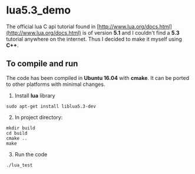 # lua5.3_demo
The official lua C api tutorial found in [http://www.lua.org/docs.html](http://www.lua.org/docs.html) is of version **5.1** and I couldn't find a **5.3** tutorial anywhere on the internet. Thus I decided to make it myself using **C++**.

## To compile and run
The code has been compiled in **Ubuntu 16.04** with **cmake**. It can be ported to other platforms with minimal changes.
1. Install **lua** library
```
sudo apt-get install liblua5.3-dev
```

2. In project directory:
```
mkdir build
cd build
cmake ..
make
```

3. Run the code
```
./lua_test
```